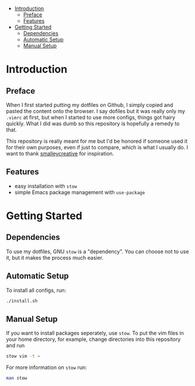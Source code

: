 - [Introduction](#org83c83a3)
  - [Preface](#org3822a06)
  - [Features](#orgd2036f8)
- [Getting Started](#org4e058e8)
  - [Dependencies](#org1dd3591)
  - [Automatic Setup](#org29c1f19)
  - [Manual Setup](#org2160568)



<a id="org83c83a3"></a>

# Introduction


<a id="org3822a06"></a>

## Preface

When I first started putting my dotfiles on Github, I simply copied and pasted the content onto the browser. I say dofiles but it was really only my `.vimrc` at first, but when I started to use more configs, things got hairy quickly. What I did was dumb so this repository is hopefully a remedy to that.

This repository is really meant for me but I'd be honored if someone used it for their own purposes, even if just to compare, which is what I usually do. I want to thank [smalleycreative](http://blog.smalleycreative.com/tutorials/using-git-and-github-to-manage-your-dotfiles/) for inspiration.


<a id="orgd2036f8"></a>

## Features

-   easy installation with `stow`
-   simple Emacs package management with `use-package`


<a id="org4e058e8"></a>

# Getting Started


<a id="org1dd3591"></a>

## Dependencies

To use my dotfiles, GNU `stow` is a "dependency". You can choose not to use it, but it makes the process much easier.


<a id="org29c1f19"></a>

## Automatic Setup

To install all configs, run:

```sh
./install.sh
```


<a id="org2160568"></a>

## Manual Setup

If you want to install packages seperately, use `stow`. To put the vim files in your home directory, for example, change directories into this repository and run

```sh
stow vim -t ~
```

For more information on `stow` run:

```sh
man stow
```